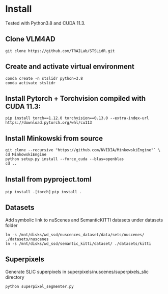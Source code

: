 # Install
Tested with Python3.8 and CUDA 11.3.

## Clone VLM4AD 
```
git clone https://github.com/TRAILab/STSLidR.git
```

## Create and activate virtual environment 
```
conda create -n stslidr python=3.8
conda activate stslidr
```

## Install Pytorch + Torchvision compiled with CUDA 11.3:
```
pip install torch==1.12.0 torchvision==0.13.0 --extra-index-url https://download.pytorch.org/whl/cu113
```

## Install Minkowski from source
```
git clone --recursive "https://github.com/NVIDIA/MinkowskiEngine"` \
cd MinkowskiEngine
python setup.py install --force_cuda --blas=openblas
cd ..
```

## Install from pyproject.toml
`pip install .[torch]`
`pip install .`


## Datasets
Add symbolic link to nuScenes and SemanticKITTI datasets under datasets folder

```
ln -s /mnt/disks/wd_ssd/nuscences_dataset/data/sets/nuscenes/ ./datasets/nuscenes
ln -s /mnt/disks/wd_ssd/semantic_kitti/dataset/ ./datasets/kitti
```

## Superpixels
Generate SLIC superpixels in superpixels/nuscenes/superpixels_slic directory

```
python superpixel_segmenter.py